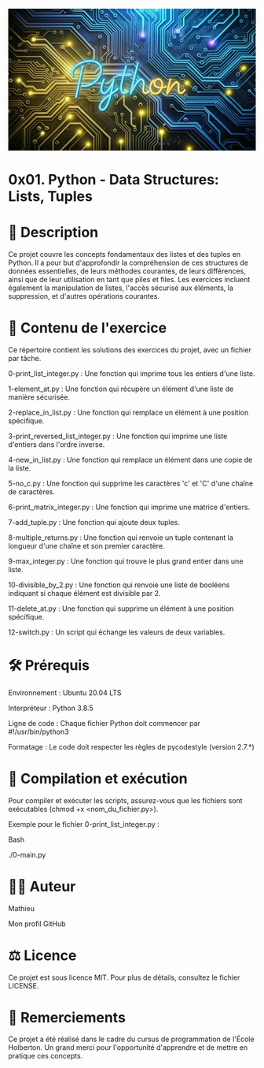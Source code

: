 <p align="center">
<img src=https://github.com/Mathieu7483/Aiko78-Photgraphy/blob/main/img/python%20n%C3%A9eon%20carte%20%C3%A9l%C3%A9ctronique.png>
</p>


# 0x01. Python - Data Structures: Lists, Tuples

# 📝 Description

Ce projet couvre les concepts fondamentaux des listes et des tuples en Python. Il a pour but d'approfondir la compréhension de ces structures de données essentielles, de leurs méthodes courantes, de leurs différences, ainsi que de leur utilisation en tant que piles et files. Les exercices incluent également la manipulation de listes, l'accès sécurisé aux éléments, la suppression, et d'autres opérations courantes.

# 📂 Contenu de l'exercice

Ce répertoire contient les solutions des exercices du projet, avec un fichier par tâche.

0-print_list_integer.py : Une fonction qui imprime tous les entiers d'une liste.

1-element_at.py : Une fonction qui récupère un élément d'une liste de manière sécurisée.

2-replace_in_list.py : Une fonction qui remplace un élément à une position spécifique.

3-print_reversed_list_integer.py : Une fonction qui imprime une liste d'entiers dans l'ordre inverse.

4-new_in_list.py : Une fonction qui remplace un élément dans une copie de la liste.

5-no_c.py : Une fonction qui supprime les caractères 'c' et 'C' d'une chaîne de caractères.

6-print_matrix_integer.py : Une fonction qui imprime une matrice d'entiers.

7-add_tuple.py : Une fonction qui ajoute deux tuples.

8-multiple_returns.py : Une fonction qui renvoie un tuple contenant la longueur d'une chaîne et son premier caractère.

9-max_integer.py : Une fonction qui trouve le plus grand entier dans une liste.

10-divisible_by_2.py : Une fonction qui renvoie une liste de booléens indiquant si chaque élément est divisible par 2.

11-delete_at.py : Une fonction qui supprime un élément à une position spécifique.

12-switch.py : Un script qui échange les valeurs de deux variables.

# 🛠️ Prérequis

Environnement : Ubuntu 20.04 LTS

Interpréteur : Python 3.8.5

Ligne de code : Chaque fichier Python doit commencer par #!/usr/bin/python3

Formatage : Le code doit respecter les règles de pycodestyle (version 2.7.*)

# 🚀 Compilation et exécution

Pour compiler et exécuter les scripts, assurez-vous que les fichiers sont exécutables (chmod +x <nom_du_fichier.py>).

Exemple pour le fichier 0-print_list_integer.py :

Bash

./0-main.py

# 🧑‍💻 Auteur

Mathieu

Mon profil GitHub

# ⚖️ Licence

Ce projet est sous licence MIT. Pour plus de détails, consultez le fichier LICENSE.

# 🙏 Remerciements

Ce projet a été réalisé dans le cadre du cursus de programmation de l'École Holberton. Un grand merci pour l'opportunité d'apprendre et de mettre en pratique ces concepts.